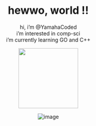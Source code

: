 <div align=center>
  
# hewwo, world !!

</div>

<div align="center">
  
hi, i’m @YamahaCoded    
i’m interested in comp-sci    
i’m currently learning GO and C++    

<img height="160em" src="https://imgur.com/CzGWxDK.gif"/>

![image](https://imgur.com/CzGWxDK.gif)

</div>




<!---
YamahaCoded/YamahaCoded is a ✨ special ✨ repository because its `README.md` (this file) appears on your GitHub profile.
You can click the Preview link to take a look at your changes.
--->
